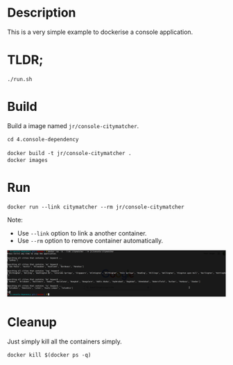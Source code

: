 # Description

This is a very simple example to dockerise a console application.

# TLDR;
```
./run.sh
```

# Build
Build a image named `jr/console-citymatcher`.
```
cd 4.console-dependency

docker build -t jr/console-citymatcher .
docker images
```

# Run

```
docker run --link citymatcher --rm jr/console-citymatcher
```
Note: 
- Use `--link` option to link a another container.
- Use `--rm` option to remove container automatically.

![Alt text](sample.png?raw=true)

# Cleanup
Just simply kill all the containers simply.
```
docker kill $(docker ps -q)
```